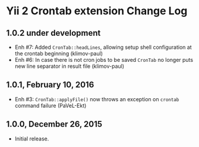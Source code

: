 Yii 2 Crontab extension Change Log
==================================

1.0.2 under development
-----------------------

- Enh #7: Added `CronTab::headLines`, allowing setup shell configuration at the crontab beginning (klimov-paul)
- Enh #6: In case there is not cron jobs to be saved `CronTab` no longer puts new line separator in result file (klimov-paul)


1.0.1, February 10, 2016
------------------------

- Enh #3: `CronTab::applyFile()` now throws an exception on `crontab` command failure (PaVeL-Ekt)


1.0.0, December 26, 2015
------------------------

- Initial release.
